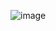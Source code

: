 ![image](https://user-images.githubusercontent.com/101034610/158135575-296e1ad1-dc8a-4680-a735-80cb174b3ee4.png)
